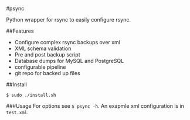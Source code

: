 #psync

Python wrapper for rsync to easily configure rsync.

##Features
 * Configure complex rsync backups over xml
 * XML schema validation
 * Pre and post backup script
 * Database dumps for MySQL and PostgreSQL
 * configurable pipeline
 * git repo for backed up files


##Install

```
$ sudo ./install.sh
```

###Usage
For options see `$ psync -h`. An exapmle xml configuration is in `test.xml`.
